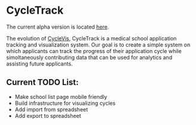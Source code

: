 # CycleTrack
The current alpha version is located [here](https://cycletrack.docs2be.org).

The evolution of [CycleVis](https://github.com/toofastdan117/Med_School_Cycle_Analyzer),
CycleTrack is a medical school application tracking and visualization system. Our goal is to create
a simple system on which applicants can track the progress of their application cycle while
simoltaneously contributing data that can be used for analytics and assisting future applicants.

## Current TODO List:
 * Make school list page mobile friendly
 * Build infrastructure for visualizing cycles
 * Add import from spreadsheet
 * Add export to spreadsheet